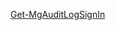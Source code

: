 [Get-MgAuditLogSignIn](/powershell/module/microsoft.graph.reports/get-mgauditlogsignin?view=graph-powershell-beta)